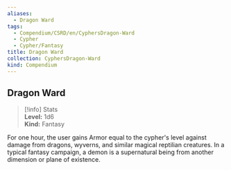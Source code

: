```yaml
---
aliases:
  - Dragon Ward
tags:
  - Compendium/CSRD/en/CyphersDragon-Ward
  - Cypher
  - Cypher/Fantasy
title: Dragon Ward
collection: CyphersDragon-Ward
kind: Compendium
---
```

## Dragon Ward  
>[!info] Stats  
> **Level:** 1d6  
> **Kind:** Fantasy
  
For one hour, the user gains Armor equal to the cypher's level against damage from dragons, wyverns, and similar magical reptilian creatures. In a typical fantasy campaign, a demon is a supernatural being from another dimension or plane of existence.